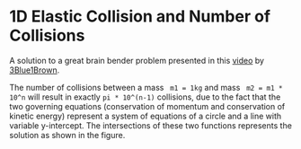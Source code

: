# 1D Elastic Collision and Number of Collisions

A solution to a great brain bender problem presented in this  [video](https://www.youtube.com/watch?v=HEfHFsfGXjs) by [3Blue1Brown](https://www.youtube.com/channel/UCYO_jab_esuFRV4b17AJtAw).

The number of collisions between a mass
``` m1 = 1kg``` and mass ``` m2 = m1 * 10^n``` will result in exactly ```pi * 10^(n-1)``` collisions, due to the fact that the two governing equations (conservation of momentum and conservation of kinetic energy) represent a system of equations of a circle and a line with variable y-intercept. The intersections of these two functions represents the solution as shown in the figure.
